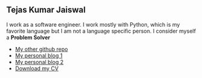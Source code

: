 ## Tejas Kumar Jaiswal

I work as a software engineer. I work mostly with Python, which is my favorite language but I am not a language specific person. I consider myself a **Problem Solver**

- [My other github repo](https://github.com/tejas-kr)
- [My personal blog 1](https://hardcodepost.medium.com/)
- [My personal blog 2](https://teachmecodingsenpai.wordpress.com/) 
- [Download my CV](/Resume_new_Tejas.pdf)



<!---
```markdown
Syntax highlighted code block

# Header 1
## Header 2
### Header 3

- Bulleted
- List

1. Numbered
2. List

**Bold** and _Italic_ and `Code` text

[Link](url) and ![Image](src)
```
--->
